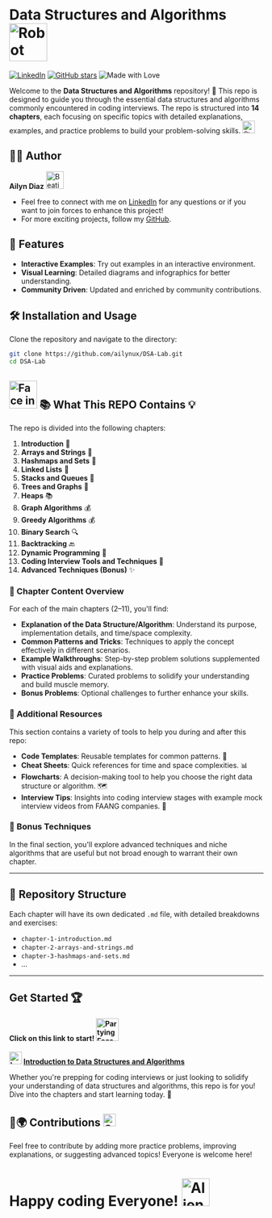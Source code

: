 # Data Structures and Algorithms <img src="https://raw.githubusercontent.com/Tarikul-Islam-Anik/Animated-Fluent-Emojis/master/Emojis/Smilies/Robot.png" alt="Robot" width="75" height="75" />
[![LinkedIn](https://img.shields.io/badge/LinkedIn-Profile-blue)](https://www.linkedin.com/in/ailyn-diaz-802943225)
[![GitHub stars](https://img.shields.io/github/stars/ailynux/DSA-Lab.svg?style=social&label=Star&maxAge=2592000)](https://GitHub.com/ailynux/DSA-Lab)
![Made with Love](https://img.shields.io/badge/Made%20with-💖%20by%20Ailyn%20Diaz-purple)

Welcome to the **Data Structures and Algorithms** repository! 🎉 This repo is designed to guide you through the essential data structures and algorithms commonly encountered in coding interviews. The repo is structured into **14 chapters**, each focusing on specific topics with detailed explanations, examples, and practice problems to build your problem-solving skills. <img src="https://raw.githubusercontent.com/Tarikul-Islam-Anik/Animated-Fluent-Emojis/master/Emojis/Smilies/Star-Struck.png" alt="Star-Struck" width="25" height="25" />

## 👨‍💻 Author
**Ailyn Diaz**  <img src="https://raw.githubusercontent.com/Tarikul-Islam-Anik/Animated-Fluent-Emojis/master/Emojis/Smilies/Beating%20Heart.png" alt="Beating Heart" width="35" height="35" />
- Feel free to connect with me on [LinkedIn](https://www.linkedin.com/in/ailyndiaz01) for any questions or if you want to join forces to enhance this project!
- For more exciting projects, follow my [GitHub](https://github.com/ailynux).

## 🌟 Features
- **Interactive Examples**: Try out examples in an interactive environment.
- **Visual Learning**: Detailed diagrams and infographics for better understanding.
- **Community Driven**: Updated and enriched by community contributions.

## 🛠️ Installation and Usage
Clone the repository and navigate to the directory:
```bash
git clone https://github.com/ailynux/DSA-Lab.git
cd DSA-Lab
```

## <img src="https://raw.githubusercontent.com/Tarikul-Islam-Anik/Animated-Fluent-Emojis/master/Emojis/Smilies/Face%20in%20Clouds.png" alt="Face in Clouds" width="55" height="55" /> 📚 What This REPO Contains 💡

The repo is divided into the following chapters:

1. **Introduction** 📘
2. **Arrays and Strings** 📒
3. **Hashmaps and Sets** 📗
4. **Linked Lists** 📕
5. **Stacks and Queues** 📓
6. **Trees and Graphs** 🌲
7. **Heaps** 📚
8. **Graph Algorithms** 💰
9. **Greedy Algorithms** 💰
10. **Binary Search** 🔍
11. **Backtracking** 🔙
12. **Dynamic Programming** 💾
13. **Coding Interview Tools and Techniques** 🔧
14. **Advanced Techniques (Bonus)** ✨


### 📝 Chapter Content Overview
For each of the main chapters (2–11), you'll find:

- **Explanation of the Data Structure/Algorithm**: Understand its purpose, implementation details, and time/space complexity.
- **Common Patterns and Tricks**: Techniques to apply the concept effectively in different scenarios.
- **Example Walkthroughs**: Step-by-step problem solutions supplemented with visual aids and explanations.
- **Practice Problems**: Curated problems to solidify your understanding and build muscle memory.
- **Bonus Problems**: Optional challenges to further enhance your skills.

### 💼 Additional Resources 
This section contains a variety of tools to help you during and after this repo:

- **Code Templates**: Reusable templates for common patterns. 🧩
- **Cheat Sheets**: Quick references for time and space complexities. 📊
- **Flowcharts**: A decision-making tool to help you choose the right data structure or algorithm. 🗺️
- **Interview Tips**: Insights into coding interview stages with example mock interview videos from FAANG companies. 🎥

### 🚀 Bonus Techniques
In the final section, you'll explore advanced techniques and niche algorithms that are useful but not broad enough to warrant their own chapter.

---

## 📂 Repository Structure

Each chapter will have its own dedicated `.md` file, with detailed breakdowns and exercises:

- `chapter-1-introduction.md`
- `chapter-2-arrays-and-strings.md`
- `chapter-3-hashmaps-and-sets.md`
- ...

---

##  Get Started 🏆
#### Click on this link to start! <img src="https://raw.githubusercontent.com/Tarikul-Islam-Anik/Animated-Fluent-Emojis/master/Emojis/Smilies/Partying%20Face.png" alt="Partying Face" width="45" height="45" />
**<img src="https://raw.githubusercontent.com/Tarikul-Islam-Anik/Animated-Fluent-Emojis/master/Emojis/Smilies/Left%20Speech%20Bubble.png" alt="Left Speech Bubble" width="25" height="25" /> [Introduction to Data Structures and Algorithms](chapter-1-introduction.md)**

Whether you're prepping for coding interviews or just looking to solidify your understanding of data structures and algorithms, this repo is for you! Dive into the chapters and start learning today. 🌟

## 🤝🌍 Contributions <img src="https://raw.githubusercontent.com/Tarikul-Islam-Anik/Animated-Fluent-Emojis/master/Emojis/Smilies/Green%20Heart.png" alt="Green Heart" width="25" height="25" />
Feel free to contribute by adding more practice problems, improving explanations, or suggesting advanced topics! Everyone is welcome here! 

# Happy coding Everyone! <img src="https://raw.githubusercontent.com/Tarikul-Islam-Anik/Animated-Fluent-Emojis/master/Emojis/Smilies/Alien%20Monster.png" alt="Alien Monster" width="55" height="55" />



